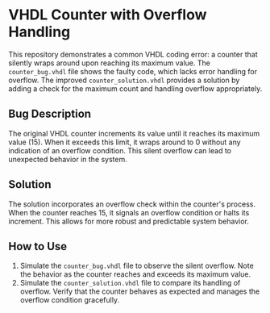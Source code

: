 # VHDL Counter with Overflow Handling

This repository demonstrates a common VHDL coding error: a counter that silently wraps around upon reaching its maximum value.  The `counter_bug.vhdl` file shows the faulty code, which lacks error handling for overflow.  The improved `counter_solution.vhdl` provides a solution by adding a check for the maximum count and handling overflow appropriately.

## Bug Description
The original VHDL counter increments its value until it reaches its maximum value (15). When it exceeds this limit, it wraps around to 0 without any indication of an overflow condition.  This silent overflow can lead to unexpected behavior in the system.

## Solution
The solution incorporates an overflow check within the counter's process. When the counter reaches 15, it signals an overflow condition or halts its increment. This allows for more robust and predictable system behavior.

## How to Use

1.  Simulate the `counter_bug.vhdl` file to observe the silent overflow.  Note the behavior as the counter reaches and exceeds its maximum value.
2.  Simulate the `counter_solution.vhdl` file to compare its handling of overflow.  Verify that the counter behaves as expected and manages the overflow condition gracefully.
